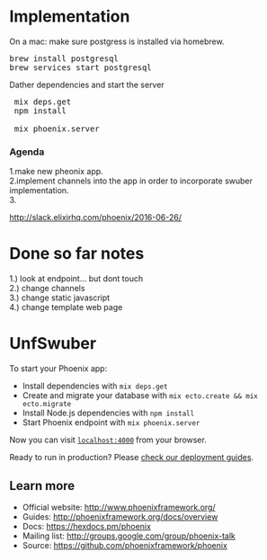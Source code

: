 # Implementation

On a mac: 
make sure postgress is installed via homebrew.
<pre>
brew install postgresql
brew services start postgresql
</pre>

Dather dependencies and start the server
<pre>
 mix deps.get
 npm install 
 
 mix phoenix.server
</pre>
### Agenda 

1.make new pheonix app.<br>
2.implement channels into the app in order to incorporate swuber implementation.<br>
3. <br>

http://slack.elixirhq.com/phoenix/2016-06-26/
# Done so far notes
1.) look at endpoint... but dont touch<br>
2.) change channels<br>
3.) change static javascript<br>
4.) change template web page<br>

# UnfSwuber

To start your Phoenix app:

  * Install dependencies with `mix deps.get`
  * Create and migrate your database with `mix ecto.create && mix ecto.migrate`
  * Install Node.js dependencies with `npm install`
  * Start Phoenix endpoint with `mix phoenix.server`

Now you can visit [`localhost:4000`](http://localhost:4000) from your browser.

Ready to run in production? Please [check our deployment guides](http://www.phoenixframework.org/docs/deployment).

## Learn more

  * Official website: http://www.phoenixframework.org/
  * Guides: http://phoenixframework.org/docs/overview
  * Docs: https://hexdocs.pm/phoenix
  * Mailing list: http://groups.google.com/group/phoenix-talk
  * Source: https://github.com/phoenixframework/phoenix
